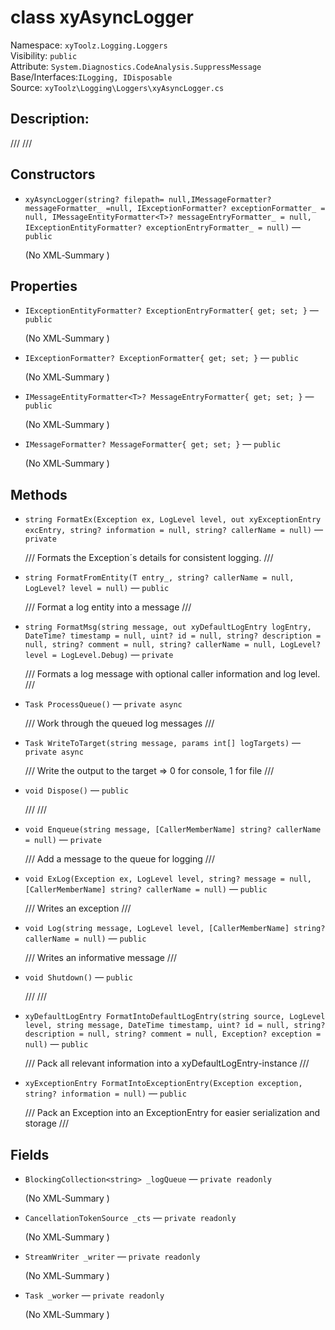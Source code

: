 # class xyAsyncLogger<T>

Namespace: `xyToolz.Logging.Loggers`  
Visibility: `public`  
Attribute: `System.Diagnostics.CodeAnalysis.SuppressMessage`  
Base/Interfaces:`ILogging, IDisposable`  
Source: `xyToolz\Logging\Loggers\xyAsyncLogger.cs`

## Description:

/// 
    ///

## Constructors

- `xyAsyncLogger(string? filepath= null,IMessageFormatter? messageFormatter_ =null, IExceptionFormatter? exceptionFormatter_ = null, IMessageEntityFormatter<T>? messageEntryFormatter_ = null, IExceptionEntityFormatter? exceptionEntryFormatter_ = null)` — `public`
  
  (No XML‑Summary )

## Properties

- `IExceptionEntityFormatter? ExceptionEntryFormatter{ get; set; }` — `public`
  
  (No XML‑Summary )
- `IExceptionFormatter? ExceptionFormatter{ get; set; }` — `public`
  
  (No XML‑Summary )
- `IMessageEntityFormatter<T>? MessageEntryFormatter{ get; set; }` — `public`
  
  (No XML‑Summary )
- `IMessageFormatter? MessageFormatter{ get; set; }` — `public`
  
  (No XML‑Summary )

## Methods

- `string FormatEx(Exception ex, LogLevel level, out xyExceptionEntry excEntry, string? information = null, string? callerName = null)` — `private`
  
  /// Formats the Exception´s details for consistent logging.
        ///
- `string FormatFromEntity(T entry_, string? callerName = null, LogLevel? level = null)` — `public`
  
  /// Format a log entity into a message
        ///
- `string FormatMsg(string message, out xyDefaultLogEntry logEntry, DateTime? timestamp = null, uint? id = null, string? description = null, string? comment = null, string? callerName = null, LogLevel? level = LogLevel.Debug)` — `private`
  
  /// Formats a log message with optional caller information and log level.
        ///
- `Task ProcessQueue()` — `private async`
  
  /// Work through the queued log messages
        ///
- `Task WriteToTarget(string message, params int[] logTargets)` — `private async`
  
  /// Write the output to the target =>   0 for console,    1 for file
        ///
- `void Dispose()` — `public`
  
  /// 
        ///
- `void Enqueue(string message, [CallerMemberName] string? callerName = null)` — `private`
  
  /// Add a message to the queue for logging
        ///
- `void ExLog(Exception ex, LogLevel level, string? message = null, [CallerMemberName] string? callerName = null)` — `public`
  
  /// Writes an exception
        ///
- `void Log(string message, LogLevel level, [CallerMemberName] string? callerName = null)` — `public`
  
  /// Writes an informative message
        ///
- `void Shutdown()` — `public`
  
  /// 
        ///
- `xyDefaultLogEntry FormatIntoDefaultLogEntry(string source, LogLevel level, string message, DateTime timestamp, uint? id = null, string? description = null, string? comment = null, Exception? exception = null)` — `public`
  
  /// Pack all relevant information into a xyDefaultLogEntry-instance
        ///
- `xyExceptionEntry FormatIntoExceptionEntry(Exception exception, string? information = null)` — `public`
  
  ///  Pack an Exception into an ExceptionEntry for easier serialization and storage
        ///

## Fields

- `BlockingCollection<string> _logQueue` — `private readonly`
  
  (No XML‑Summary )
- `CancellationTokenSource _cts` — `private readonly`
  
  (No XML‑Summary )
- `StreamWriter _writer` — `private readonly`
  
  (No XML‑Summary )
- `Task _worker` — `private readonly`
  
  (No XML‑Summary )

